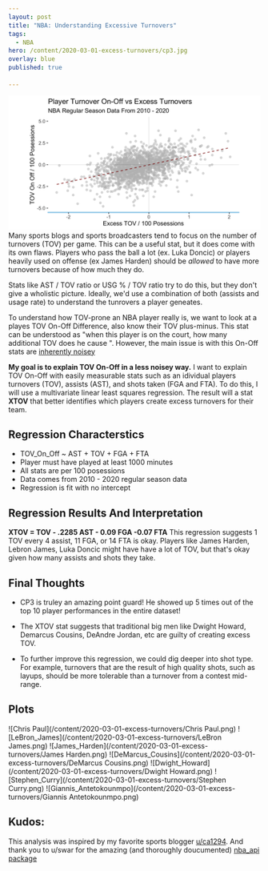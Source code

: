 ```yaml
---
layout: post
title: "NBA: Understanding Excessive Turnovers"
tags:
  - NBA
hero: /content/2020-03-01-excess-turnovers/cp3.jpg
overlay: blue
published: true

---
```

![regression results](/content/2020-03-01-excess-turnovers/regression_results.png) 
Many sports blogs and sports broadcasters tend to focus on the number of turnovers (TOV) per game. This can be a useful stat, but it does come with its own flaws. Players who pass the ball a lot (ex. Luka Doncic) or players heavily used on offense (ex James Harden) should be *allowed* to have more turnovers because of how much they do. 

Stats like AST / TOV ratio or USG % / TOV ratio try to do this, but they don't give a wholistic picture. Ideally, we'd use a combination of both (assists and usage rate) to understand the tunrovers a player geneates. 

To understand how TOV-prone an NBA player really is, we want to look at a playes TOV On-Off Difference, also know their TOV plus-minus. This stat can be understood as "when this player is on the court, how many additional TOV does he cause ". However, the main issue is with this On-Off stats are [inherently noisey](http://www.basketballinsiders.com/the-virtues-of-plus-minus-statistics/)

**My goal is to explain TOV On-Off in a less noisey way.** I want to explain TOV On-Off with easily measurable stats such as an idividual players turnovers (TOV), assists (AST), and shots taken (FGA and FTA). To do this, I will use a multivariate linear least squares regression. The result will a stat **XTOV** that better identifies which players create excess turnovers for their team. 

## Regression Characterstics

* TOV_On_Off ~ AST + TOV + FGA + FTA
* Player must have played at least 1000 minutes
* All stats are per 100 posessions 
* Data comes from 2010 - 2020 regular season data
* Regression is fit with no intercept

## Regression Results And Interpretation

**XTOV = TOV - .2285 AST - 0.09 FGA -0.07 FTA**
This regression suggests 1 TOV every 4 assist, 11 FGA, or 14 FTA is okay. Players like James Harden, Lebron James, Luka Doncic might have have a lot of TOV, but that's okay given how many assists and shots they take.

## Final Thoughts

* CP3 is truley an amazing point guard! He showed up 5 times out of the top 10 player performances in the entire dataset!

* The XTOV stat suggests that traditional big men like Dwight Howard, Demarcus Cousins, DeAndre Jordan, etc are guilty of creating excess TOV.

* To further improve this regression, we could dig deeper into shot type. For example, turnovers that are the result of high quality shots, such as layups, should be more tolerable than a turnover from a contest mid-range.

## Plots
![Chris Paul](/content/2020-03-01-excess-turnovers/Chris Paul.png) 
![LeBron_James](/content/2020-03-01-excess-turnovers/LeBron James.png) 
![James_Harden](/content/2020-03-01-excess-turnovers/James Harden.png) 
![DeMarcus_Cousins](/content/2020-03-01-excess-turnovers/DeMarcus Cousins.png) 
![Dwight_Howard](/content/2020-03-01-excess-turnovers/Dwight Howard.png) 
![Stephen_Curry](/content/2020-03-01-excess-turnovers/Stephen Curry.png) 
![Giannis_Antetokounmpo](/content/2020-03-01-excess-turnovers/Giannis Antetokounmpo.png) 
## Kudos:
This analysis was inspired by my favorite sports blogger [u/ca1294](https://www.reddit.com/user/ca1294). And thank you to u/swar for the amazing (and thoroughly doucumented) [nba_api package](https://github.com/swar/nba_api)





